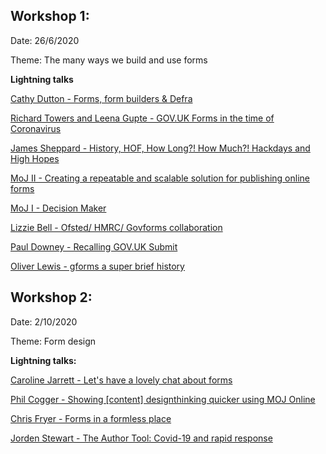 ## Workshop 1:
Date: 26/6/2020

Theme: The many ways we build and use forms

**Lightning talks**

[Cathy Dutton - Forms, form builders & Defra](https://github.com/XGovFormBuilder/x-gov-form-community/blob/master/workshops/20200626/Forms%2C%20form%20builders%20%26%20Defra.pdf)

[Richard Towers and Leena Gupte - GOV.UK Forms in the time of Coronavirus](https://github.com/XGovFormBuilder/x-gov-form-community/blob/master/workshops/20200626/GDS%20GOV.UK%20X-GOV%20Forms%20workshop.pdf)

[James Sheppard - History, HOF, How Long?! How Much?! Hackdays and High Hopes](https://github.com/XGovFormBuilder/x-gov-form-community/blob/master/workshops/20200626/HO%20-%20HHHLHMHandHH%2026-Jun-2020.pdf)

[MoJ II - Creating a repeatable and scalable solution for publishing online forms](https://github.com/XGovFormBuilder/x-gov-form-community/blob/master/workshops/20200626/MoJ%20-%20Decision-maker%20deck.pdf)

[MoJ I - Decision Maker](https://github.com/XGovFormBuilder/x-gov-form-community/blob/master/workshops/20200626/MoJ-Jun%202020%20-%20Decision-maker%20deck.pptx)

[Lizzie Bell - Ofsted/ HMRC/ Govforms collaboration](https://github.com/XGovFormBuilder/x-gov-form-community/blob/master/workshops/20200626/Ofsted%20-%20GovForms%20presentation.pdf)

[Paul Downey - Recalling GOV.UK Submit](https://github.com/XGovFormBuilder/x-gov-form-community/blob/master/workshops/20200626/Recalling%20GOV.UK%20Submit.pdf)

[Oliver Lewis - gforms a super brief history](https://github.com/XGovFormBuilder/x-gov-form-community/blob/master/workshops/20200626/gForms%20-%20x-gov%20workshop%20presentation%20v2.pptx)


## Workshop 2:
Date: 2/10/2020

Theme: Form design

**Lightning talks:**

[Caroline Jarrett - Let's have a lovely chat about forms](https://www.effortmark.co.uk/a-chat-about-forms-and-form-builders-xgov/)

[Phil Cogger - Showing [content] designthinking quicker using MOJ Online](https://github.com/XGovFormBuilder/x-gov-form-community/blob/master/workshops/20201002/PC%20-%20Showing%20content%20design%20thinking%20quicker%20using%20MOJ%20Online.pdf)

[Chris Fryer - Forms in a formless place](https://github.com/XGovFormBuilder/x-gov-form-community/blob/master/workshops/20201002/CQC%20-%20forms%20in%20a%20formless%20place.pdf)

[Jorden Stewart - The Author Tool: Covid-19 and rapid response](https://github.com/XGovFormBuilder/x-gov-form-community/blob/master/workshops/20201002/OSN%20Author%20Tool.pdf)
